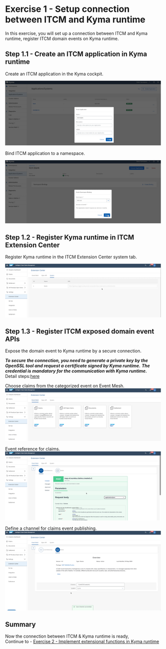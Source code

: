 # Exercise 1 - Setup connection between ITCM and Kyma runtime

In this exercise, you will set up a connection between ITCM and Kyma runtime, register ITCM domain events on Kyma runtime.

## Step 1.1 - Create an ITCM application in Kyma runtime

Create an ITCM application in the Kyma cockpit.

![](/exercises/ex1/images/e1-create-app.png)

Bind ITCM application to a namespace.

![](/exercises/ex1/images/e1-create-app-binding.png)

## Step 1.2 - Register Kyma runtime in ITCM Extension Center

Register Kyma runtime in the ITCM Extension Center system tab.

![](/exercises/ex1/images/e1-register-kyma.png)

## Step 1.3 - Register ITCM exposed domain event APIs

Expose the domain event to Kyma runtime by a secure connection.

***To secure the connection, you need to generate a private key by the OpenSSL tool and request a certificate signed by Kyma runtime.***
***The credential is mandatory for the communication with Kyma runtime.***
</br>Detail steps:[here](https://kyma-project.io/docs/components/application-connector/#tutorials-get-the-client-certificate)

Choose claims from the categorized event on Event Mesh.
<br>![](/exercises/ex1/images/e1-events-list.png)

Event reference for claims.
<br>![](/exercises/ex1/images/e1-events-detail.png)

Define a channel for claims event publishing.
<br>![](/exercises/ex1/images/e1-events-channel.png)

## Summary

Now the connection between ITCM & Kyma runtime is ready,</br>
Continue to - [Exercise 2 - Implement extensional functions in Kyma runtime](../ex2/README.md)